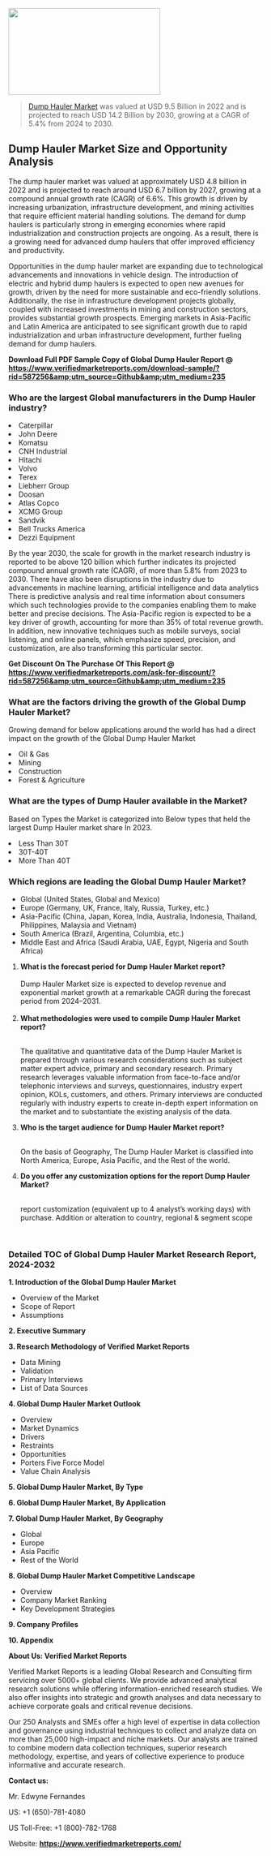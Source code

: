 <img src="https://ffe5etoiles.com/wp-content/uploads/2024/12/MST1-300x171.png" alt="" width="300" height="171" class="alignnone size-medium wp-image-20088" /><blockquote><p><p><a href="https://www.verifiedmarketreports.com/download-sample/?rid=587256&utm_source=Github&utm_medium=235" target="_blank">Dump Hauler Market</a> was valued at USD 9.5 Billion in 2022 and is projected to reach USD 14.2 Billion by 2030, growing at a CAGR of 5.4% from 2024 to 2030.</p></blockquote><p><h2>Dump Hauler Market Size and Opportunity Analysis</h2><p>The dump hauler market was valued at approximately USD 4.8 billion in 2022 and is projected to reach around USD 6.7 billion by 2027, growing at a compound annual growth rate (CAGR) of 6.6%. This growth is driven by increasing urbanization, infrastructure development, and mining activities that require efficient material handling solutions. The demand for dump haulers is particularly strong in emerging economies where rapid industrialization and construction projects are ongoing. As a result, there is a growing need for advanced dump haulers that offer improved efficiency and productivity.</p><p>Opportunities in the dump hauler market are expanding due to technological advancements and innovations in vehicle design. The introduction of electric and hybrid dump haulers is expected to open new avenues for growth, driven by the need for more sustainable and eco-friendly solutions. Additionally, the rise in infrastructure development projects globally, coupled with increased investments in mining and construction sectors, provides substantial growth prospects. Emerging markets in Asia-Pacific and Latin America are anticipated to see significant growth due to rapid industrialization and urban infrastructure development, further fueling demand for dump haulers.</p></p><p class=""><strong>Download Full PDF Sample Copy of Global Dump Hauler Report @ <a href="https://www.verifiedmarketreports.com/download-sample/?rid=587256&amp;utm_source=Github&amp;utm_medium=235" target="_blank">https://www.verifiedmarketreports.com/download-sample/?rid=587256&amp;utm_source=Github&amp;utm_medium=235</a></strong></p><h3 id="" class="">Who are the largest Global manufacturers in the Dump Hauler industry?</h3><p><li>Caterpillar</li><li> John Deere</li><li> Komatsu</li><li> CNH Industrial</li><li> Hitachi</li><li> Volvo</li><li> Terex</li><li> Liebherr Group</li><li> Doosan</li><li> Atlas Copco</li><li> XCMG Group</li><li> Sandvik</li><li> Bell Trucks America</li><li> Dezzi Equipment</li></p><div class=""><div class="" dir="" data-message-author-role="" data-message-id="" data-message-model-slug=""><div class=""><div class=""><div class=""><div class="" dir="" data-message-author-role="" data-message-id="" data-message-model-slug=""><div class=""><div class=""><p>By the year 2030, the scale for growth in the market research industry is reported to be above 120 billion which further indicates its projected compound annual growth rate (CAGR), of more than 5.8% from 2023 to 2030. There have also been disruptions in the industry due to advancements in machine learning, artificial intelligence and data analytics There is predictive analysis and real time information about consumers which such technologies provide to the companies enabling them to make better and precise decisions. The Asia-Pacific region is expected to be a key driver of growth, accounting for more than 35% of total revenue growth. In addition, new innovative techniques such as mobile surveys, social listening, and online panels, which emphasize speed, precision, and customization, are also transforming this particular sector.</p><p><strong>Get Discount On The Purchase Of This Report @&nbsp; <a href="https://www.verifiedmarketreports.com/ask-for-discount/?rid=587256&amp;utm_source=Github&amp;utm_medium=235" target="_blank">https://www.verifiedmarketreports.com/ask-for-discount/?rid=587256&amp;utm_source=Github&amp;utm_medium=235</a></strong></p></div></div></div></div></div></div></div></div><h3 id="" class="">What are the factors driving the growth of the Global Dump Hauler Market?</h3><p id="" class="">Growing demand for below applications around the world has had a direct impact on the growth of the Global Dump Hauler Market</p><p id="" class=""><li>Oil & Gas</li><li> Mining</li><li> Construction</li><li> Forest & Agriculture</li></p><h3 id="" class="">What are the types of Dump Hauler available in the Market?</h3><p id="" class="">Based on Types the Market is categorized into Below types that held the largest Dump Hauler market share In 2023.</p><p id="" class=""><li>Less Than 30T</li><li> 30T-40T</li><li> More Than 40T</li></p><h3 id="" class="">Which regions are leading the Global Dump Hauler Market?</h3><ul><li>Global (United States, Global and Mexico)</li><li>Europe (Germany, UK, France, Italy, Russia, Turkey, etc.)</li><li>Asia-Pacific (China, Japan, Korea, India, Australia, Indonesia, Thailand, Philippines, Malaysia and Vietnam)</li><li>South America (Brazil, Argentina, Columbia, etc.)</li><li>Middle East and Africa (Saudi Arabia, UAE, Egypt, Nigeria and South Africa)</li></ul><p><ol><li><strong>What is the forecast period for Dump Hauler Market report?<br /></strong><br /><span data-sheets-root="1" data-sheets-value="{&quot;1&quot;:2,&quot;2&quot;:&quot;XXXX size is expected to develop revenue and exponential market growth at a remarkable CAGR during the forecast period from 2024&ndash;2030.&quot;}" data-sheets-userformat="{&quot;2&quot;:12674,&quot;4&quot;:{&quot;1&quot;:2,&quot;2&quot;:16776960},&quot;10&quot;:2,&quot;11&quot;:0,&quot;15&quot;:&quot;Arial&quot;,&quot;16&quot;:12}">Dump Hauler Market size is expected to develop revenue and exponential market growth at a remarkable CAGR during the forecast period from 2024&ndash;2031.</span><br /><br /></li><li><strong>What methodologies were used to compile Dump Hauler Market report?<br /><br /></strong><p>The qualitative and quantitative data of the&nbsp;Dump Hauler Market is prepared through various research considerations such as subject matter expert advice, primary and secondary research. Primary research leverages valuable information from face-to-face and/or telephonic interviews and surveys, questionnaires, industry expert opinion, KOLs, customers, and others. Primary interviews are conducted regularly with industry experts to create in-depth expert information on the market and to substantiate the existing analysis of the data.&nbsp;</p></li><li><strong>Who is the target audience for Dump Hauler Market report?<br /><br /></strong><p>On the basis of Geography, The&nbsp;Dump Hauler Market is classified into North America, Europe, Asia Pacific, and the Rest of the world.</p></li><li><strong>Do you offer any customization options for the report Dump Hauler Market?<br /><br /></strong><p>report customization (equivalent up to 4 analyst&rsquo;s working days) with purchase. Addition or alteration to country, regional &amp; segment scope</p><p>&nbsp;</p></li></ol></p><h3 id="" class="">Detailed TOC of Global Dump Hauler Market Research Report, 2024-2032</h3><p id="" class=""><strong>1. Introduction of the Global Dump Hauler Market</strong></p><ul><li>Overview of the Market</li><li>Scope of Report</li><li>Assumptions</li></ul><p id="" class=""><strong>2. Executive Summary</strong></p><p id="" class=""><strong>3. Research Methodology of&nbsp;Verified Market Reports</strong></p><ul><li>Data Mining</li><li>Validation</li><li>Primary Interviews</li><li>List of Data Sources</li></ul><p id="" class=""><strong>4. Global Dump Hauler Market Outlook</strong></p><ul><li>Overview</li><li>Market Dynamics</li><li>Drivers</li><li>Restraints</li><li>Opportunities</li><li>Porters Five Force Model</li><li>Value Chain Analysis</li></ul><p id="" class=""><strong>5. Global Dump Hauler Market, By&nbsp;Type</strong></p><p id="" class=""><strong>6. Global Dump Hauler Market, By Application</strong></p><p id="" class=""><strong>7. Global Dump Hauler Market, By Geography</strong></p><ul><li>Global</li><li>Europe</li><li>Asia Pacific</li><li>Rest of the World</li></ul><p id="" class=""><strong>8. Global Dump Hauler Market Competitive Landscape</strong></p><ul><li>Overview</li><li>Company Market Ranking</li><li>Key Development Strategies</li></ul><p id="" class=""><strong>9. Company Profiles</strong></p><p id="" class=""><strong>10. Appendix</strong></p><p id="" class=""><strong>About Us: Verified Market Reports</strong></p><p id="" class="">Verified Market Reports is a leading Global Research and Consulting firm servicing over 5000+ global clients. We provide advanced analytical research solutions while offering information-enriched research studies. We also offer insights into strategic and growth analyses and data necessary to achieve corporate goals and critical revenue decisions.</p><p id="" class="">Our 250 Analysts and SMEs offer a high level of expertise in data collection and governance using industrial techniques to collect and analyze data on more than 25,000 high-impact and niche markets. Our analysts are trained to combine modern data collection techniques, superior research methodology, expertise, and years of collective experience to produce informative and accurate research.</p><p id="" class=""><strong>Contact us:</strong></p><p id="" class="">Mr. Edwyne Fernandes</p><p id="" class="">US: +1 (650)-781-4080</p><p id="" class="">US Toll-Free: +1 (800)-782-1768</p><p id="" class="">Website: <a target="" data-test-app-aware-link=""><strong>https://www.verifiedmarketreports.com/</strong></a></p>
